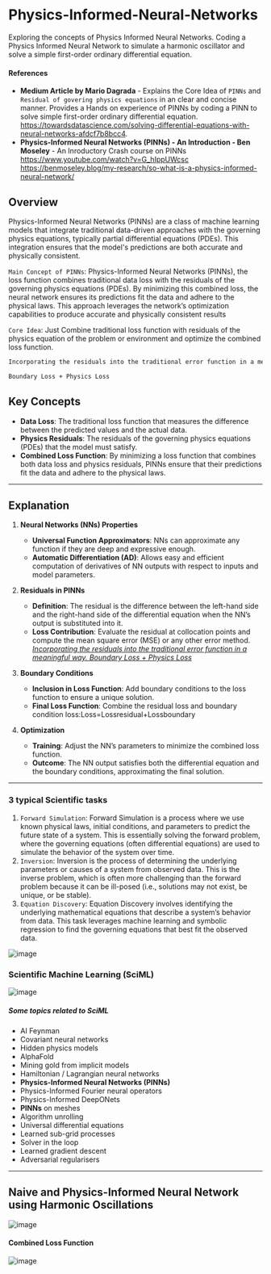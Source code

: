 # Physics-Informed-Neural-Networks
Exploring the concepts of Physics Informed Neural Networks. Coding a Physics Informed Neural Network to simulate a harmonic oscillator and solve a simple first-order ordinary differential equation.

#### References 
- **Medium Article by Mario Dagrada** - Explains the Core Idea of `PINNs` and `Residual of govering physics equations` in an clear and concise manner. Provides a Hands on experience of PINNs by coding a PINN to solve simple first-order ordinary differential equation.<br>https://towardsdatascience.com/solving-differential-equations-with-neural-networks-afdcf7b8bcc4.
- **Physics-Informed Neural Networks (PINNs) - An Introduction - Ben Moseley** - An Inroductory Crash course on PINNs <br> https://www.youtube.com/watch?v=G_hIppUWcsc <br> https://benmoseley.blog/my-research/so-what-is-a-physics-informed-neural-network/

## Overview
Physics-Informed Neural Networks (PINNs) are a class of machine learning models that integrate traditional data-driven approaches with the governing physics equations, typically partial differential equations (PDEs). This integration ensures that the model's predictions are both accurate and physically consistent.

`Main Concept of PINNs`: Physics-Informed Neural Networks (PINNs), the loss function combines traditional data loss with the residuals of the governing physics equations (PDEs). By minimizing this combined loss, the neural network ensures its predictions fit the data and adhere to the physical laws. This approach leverages the network’s optimization capabilities to produce accurate and physically consistent results

`Core Idea`: Just Combine traditional loss function with residuals of the physics equation of the problem or environment and optimize the combined loss function. 

```txt
Incorporating the residuals into the traditional error function in a meaningful way
```

```txt
Boundary Loss + Physics Loss
```

## Key Concepts 
- **Data Loss**: The traditional loss function that measures the difference between the predicted values and the actual data.
- **Physics Residuals**: The residuals of the governing physics equations (PDEs) that the model must satisfy.
- **Combined Loss Function**: By minimizing a loss function that combines both data loss and physics residuals, PINNs ensure that their predictions fit the data and adhere to the physical laws.

<hr>

## Explanation 

1. **Neural Networks (NNs) Properties**
    - **Universal Function Approximators**: NNs can approximate any function if they are deep and expressive enough.
    - **Automatic Differentiation (AD)**: Allows easy and efficient computation of derivatives of NN outputs with respect to inputs and model parameters.
  
2. **Residuals in PINNs**
    - **Definition**: The residual is the difference between the left-hand side and the right-hand side of the differential equation when the NN’s output is substituted into it.
    - **Loss Contribution**: Evaluate the residual at collocation points and compute the mean square error (MSE) or any other error method. <ins>_Incorporating the residuals into the traditional error function in a meaningful way. Boundary Loss + Physics Loss_</ins>
      
3. **Boundary Conditions**
    - **Inclusion in Loss Function**: Add boundary conditions to the loss function to ensure a unique solution.
    - **Final Loss Function**: Combine the residual loss and boundary condition loss:Loss=Lossresidual​+Lossboundary​
      
4. **Optimization**
    - **Training**: Adjust the NN’s parameters to minimize the combined loss function.
    - **Outcome**: The NN output satisfies both the differential equation and the boundary conditions, approximating the final solution.
<hr>

### 3 typical Scientific tasks
1. `Forward Simulation`: Forward Simulation is a process where we use known physical laws, initial conditions, and parameters to predict the future state of a system. This is essentially solving the forward problem, where the governing equations (often differential equations) are used to simulate the behavior of the system over time. 
2. `Inversion`: Inversion is the process of determining the underlying parameters or causes of a system from observed data. This is the inverse problem, which is often more challenging than the forward problem because it can be ill-posed (i.e., solutions may not exist, be unique, or be stable).
3. `Equation Discovery`: Equation Discovery involves identifying the underlying mathematical equations that describe a system’s behavior from data. This task leverages machine learning and symbolic regression to find the governing equations that best fit the observed data.

![image](https://github.com/user-attachments/assets/88dbb549-fd3b-48a0-8852-efd3b0f68016)

### Scientific Machine Learning (SciML) 
![image](https://github.com/user-attachments/assets/2f0bfa57-7fff-4ae0-a043-7e880fcad831)
##### Some topics related to SciML
- AI Feynman
- Covariant neural networks
- Hidden physics models
- AlphaFold
- Mining gold from implicit models
- Hamiltonian / Lagrangian neural networks
- **Physics-Informed Neural Networks (PINNs)**
- Physics-Informed Fourier neural operators
- Physics-Informed DeepONets
- **PINNs** on meshes
- Algorithm unrolling
- Universal differential equations
- Learned sub-grid processes
- Solver in the loop
- Learned gradient descent
- Adversarial regularisers
<hr>

## Naive and Physics-Informed Neural Network using Harmonic Oscillations 
![image](https://github.com/user-attachments/assets/b5204b08-e848-4696-b80a-cac4157700f0)
#### Combined Loss Function 
![image](https://github.com/user-attachments/assets/23bc4d53-ad35-4d74-825f-8211a7c25252)

